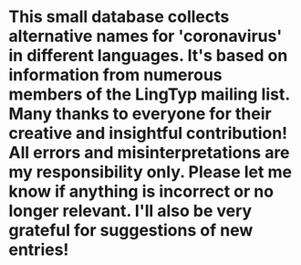 # This small database collects alternative names for 'coronavirus' in different languages. It's based on information from numerous members of the LingTyp mailing list. Many thanks to everyone for their creative and insightful contribution! All errors and misinterpretations are my responsibility only. Please let me know if anything is incorrect or no longer relevant. I'll also be very grateful for suggestions of new entries!
